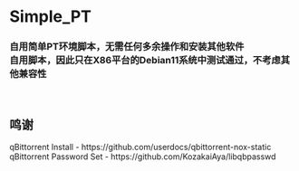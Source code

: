 # Simple_PT
<h3>自用简单PT环境脚本，无需任何多余操作和安装其他软件<br>
自用脚本，因此只在X86平台的Debian11系统中测试通过，不考虑其他兼容性</h3><br>


<h2>鸣谢</h2>
qBittorrent Install - https://github.com/userdocs/qbittorrent-nox-static<br>
qBittorrent Password Set - https://github.com/KozakaiAya/libqbpasswd
